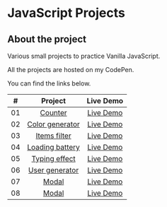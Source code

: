 # JavaScript Projects

## About the project

Various small projects to practice Vanilla JavaScript.

All the projects are hosted on my CodePen.

You can find the links below.

|  #  |                                              Project                                              |                         Live Demo                          |
| :-: | :-----------------------------------------------------------------------------------------------: | :--------------------------------------------------------: |
| 01  |          [Counter](https://github.com/elimeluap/JavaScript-Projects/tree/master/Counter)          | [Live Demo](https://codepen.io/peantoine-dev/full/oNwBLgd) |
| 02  | [Color generator](https://github.com/elimeluap/JavaScript-Projects/tree/master/Color%20generator) | [Live Demo](https://codepen.io/peantoine-dev/full/zYzNBzp) |
| 03  |    [Items filter](https://github.com/elimeluap/JavaScript-Projects/tree/master/Items%20filter)    | [Live Demo](https://codepen.io/peantoine-dev/full/qBjmONj) |
| 04  | [Loading battery](https://github.com/elimeluap/JavaScript-Projects/tree/master/Loading%20battery) | [Live Demo](https://codepen.io/peantoine-dev/full/YzQVjYa) |
| 05  |   [Typing effect](https://github.com/elimeluap/JavaScript-Projects/tree/master/Typing%20effect)   | [Live Demo](https://codepen.io/peantoine-dev/full/ExXvyZa) |
| 06  |  [User generator](https://github.com/elimeluap/JavaScript-Projects/tree/master/User%20generator)  | [Live Demo](https://codepen.io/peantoine-dev/full/RwLrWzp) |
| 07  |       [Modal](https://github.com/elimeluap/JavaScript-Projects/tree/master/Lyrics%20finder)       | [Live Demo](https://codepen.io/peantoine-dev/full/BawwENZ) |
| 08  |            [Modal](https://github.com/elimeluap/JavaScript-Projects/tree/master/Modal)            | [Live Demo](https://codepen.io/peantoine-dev/full/KKXyNvP) |
